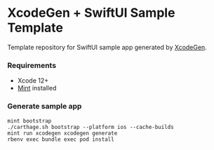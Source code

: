 # XcodeGen + SwiftUI Sample Template
Template repository for SwiftUI sample app generated by [XcodeGen](https://github.com/yonaskolb/XcodeGen).

### Requirements
- Xcode 12+
- [Mint](https://github.com/yonaskolb/Mint#installing) installed

### Generate sample app

```
mint bootstrap
./carthage.sh bootstrap --platform ios --cache-builds
mint run xcodegen xcodegen generate
rbenv exec bundle exec pod install
```